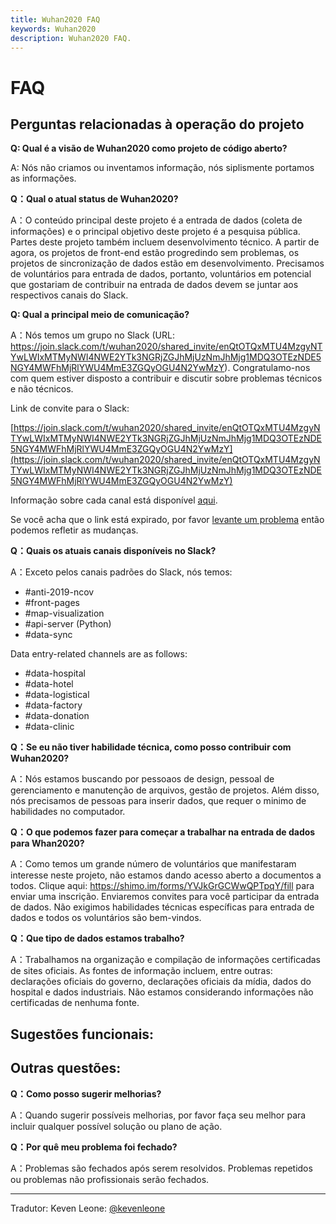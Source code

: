 ```yaml
---
title: Wuhan2020 FAQ
keywords: Wuhan2020
description: Wuhan2020 FAQ.
---
```


# FAQ

## Perguntas relacionadas à operação do projeto

**Q: Qual é a visão de Wuhan2020 como projeto de código aberto?**

A: Nós não criamos ou inventamos informação, nós siplismente portamos as informações.

**Q：Qual o atual status de Wuhan2020?**

A：O conteúdo principal deste projeto é a entrada de dados (coleta de informações) e o principal objetivo deste projeto é a pesquisa pública. Partes deste projeto também incluem desenvolvimento técnico. A partir de agora, os projetos de front-end estão progredindo sem problemas, os projetos de sincronização de dados estão em desenvolvimento. Precisamos de voluntários para entrada de dados, portanto, voluntários em potencial que gostariam de contribuir na entrada de dados devem se juntar aos respectivos canais do Slack.

**Q: Qual a principal meio de comunicação?**

A：Nós temos um grupo no Slack (URL: https://join.slack.com/t/wuhan2020/shared_invite/enQtOTQxMTU4MzgyNTYwLWIxMTMyNWI4NWE2YTk3NGRjZGJhMjUzNmJhMjg1MDQ3OTEzNDE5NGY4MWFhMjRlYWU4MmE3ZGQyOGU4N2YwMzY). Congratulamo-nos com quem estiver disposto a contribuir e discutir sobre problemas técnicos e não técnicos.

Link de convite para o Slack:

[https://join.slack.com/t/wuhan2020/shared_invite/enQtOTQxMTU4MzgyNTYwLWIxMTMyNWI4NWE2YTk3NGRjZGJhMjUzNmJhMjg1MDQ3OTEzNDE5NGY4MWFhMjRlYWU4MmE3ZGQyOGU4N2YwMzY](https://join.slack.com/t/wuhan2020/shared_invite/enQtOTQxMTU4MzgyNTYwLWIxMTMyNWI4NWE2YTk3NGRjZGJhMjUzNmJhMjg1MDQ3OTEzNDE5NGY4MWFhMjRlYWU4MmE3ZGQyOGU4N2YwMzY)

Informação sobre cada canal está disponível [aqui](./README_EN.md#Slack-Channel-Navigation).

Se você acha que o link está expirado, por favor [levante um problema](https://github.com/wuhan2020/wuhan2020/issues) então podemos refletir as mudanças.

**Q：Quais os atuais canais disponíveis no Slack?**

A：Exceto pelos canais padrões do Slack, nós temos:
* #anti-2019-ncov
* #front-pages
* #map-visualization
* #api-server (Python)
* #data-sync

Data entry-related channels are as follows:

* #data-hospital
* #data-hotel
* #data-logistical
* #data-factory
* #data-donation
* #data-clinic

**Q：Se eu não tiver habilidade técnica, como posso contribuir com Wuhan2020?**

A：Nós estamos buscando por pessoaos de design, pessoal de gerenciamento e manutenção de arquivos, gestão de projetos. Além disso, nós precisamos de pessoas para inserir dados, que requer o minimo de habilidades no computador.

**Q：O que podemos fazer para começar a trabalhar na entrada de dados para Whan2020?**

A：Como temos um grande número de voluntários que manifestaram interesse neste projeto, não estamos dando acesso aberto a documentos a todos. Clique aqui: https://shimo.im/forms/YVJkGrGCWwQPTpqY/fill para enviar uma inscrição. Enviaremos convites para você participar da entrada de dados. Não exigimos habilidades técnicas específicas para entrada de dados e todos os voluntários são bem-vindos.

**Q：Que tipo de dados estamos trabalho?**

A：Trabalhamos na organização e compilação de informações certificadas de sites oficiais. As fontes de informação incluem, entre outras: declarações oficiais do governo, declarações oficiais da mídia, dados do hospital e dados industriais. Não estamos considerando informações não certificadas de nenhuma fonte.

## Sugestões funcionais:

## Outras questões:

**Q：Como posso sugerir melhorias?**

A：Quando sugerir possíveis melhorias, por favor faça seu melhor para incluir qualquer possível solução ou plano de ação.

**Q：Por quê meu problema foi fechado?**

A：Problemas são fechados após serem resolvidos. Problemas repetidos ou problemas não profissionais serão fechados.

---
Tradutor: Keven Leone: [@kevenleone](https://github.com/kevenleone)
